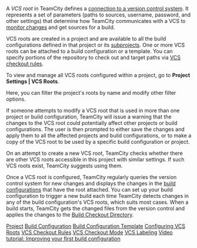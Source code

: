 [//]: # (title: VCS Root)
[//]: # (auxiliary-id: VCS Root)

<snippet id="VCSRoot">

A _VCS root_ in TeamCity defines a [connection to a version control system](configuring-vcs-settings.md). It represents a set of parameters (paths to sources, username, password, and other settings) that determine how TeamCity communicates with a VCS to [monitor changes](configuring-vcs-roots.md#Common+VCS+Root+Properties) and get sources for a build.

VCS roots are created in a project and are available to all the build configurations defined in that project or its [subprojects](project.md#Settings+Propagation). One or more VCS roots can be attached to a build configuration or a template. You can specify portions of the repository to check out and target paths via [VCS checkout rules](vcs-checkout-rules.md).

<anchor name="SharedVCSRoots"/>

To view and manage all VCS roots configured within a project, go to __Project Settings | VCS Roots__.

Here, you can filter the project's roots by name and modify other filter options.

If someone attempts to modify a VCS root that is used in more than one project or build configuration, TeamCity will issue a warning that the changes to the VCS root could potentially affect other projects or build configurations. The user is then prompted to either save the changes and apply them to all the affected projects and build configurations, or to make a copy of the VCS root to be used by a specific build configuration or project.

On an attempt to create a new VCS root, TeamCity checks whether there are other VCS roots accessible in this project with similar settings. If such VCS roots exist, TeamCity suggests using them.

<anchor name="ConfiguringVCSRoots-CommonVCSRootProps"/>

Once a VCS root is configured, TeamCity regularly queries the version control system for new changes and displays the changes in the [build configurations](managing-builds.md) that have the root attached. You can set up your build configuration to trigger a new build each time TeamCity detects changes in any of the build configuration's VCS roots, which suits most cases. When a build starts, TeamCity gets the changed files from the version control and applies the changes to the [Build Checkout Directory](build-checkout-directory.md).

</snippet>
 
 
<seealso>
        <category ref="concepts">
            <a href="project.md">Project</a>
            <a href="managing-builds.md">Build Configuration</a>
            <a href="build-configuration-template.md">Build Configuration Template</a>
        </category>
        <category ref="admin-guide">
            <a href="configuring-vcs-roots.md">Configuring VCS Roots</a>
            <a href="vcs-checkout-rules.md">VCS Checkout Rules</a>
            <a href="vcs-checkout-mode.md">VCS Checkout Mode</a>
            <a href="vcs-labeling.md">VCS Labeling</a>
        </category>
        <category ref="external">
            <a href="https://youtu.be/fttWwJG7C38">Video tutorial: Improving your first build configuration</a>
        </category>
</seealso>